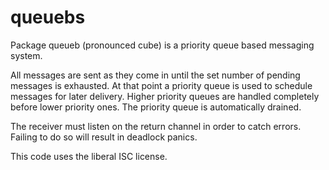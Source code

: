 queuebs
=======

Package queueb (pronounced cube) is a priority queue based messaging system.

All messages are sent as they come in until the set number of pending
messages is exhausted.
At that point a priority queue is used to schedule messages for later
delivery.
Higher priority queues are handled completely before lower priority ones.
The priority queue is automatically drained.

The receiver must listen on the return channel in order to catch errors.
Failing to do so will result in deadlock panics.

This code uses the liberal ISC license.
